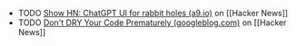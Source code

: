 - TODO [Show HN: ChatGPT UI for rabbit holes (a9.io)](https://news.ycombinator.com/item?id=40522844) on [[Hacker News]]
- TODO [Don't DRY Your Code Prematurely (googleblog.com)](https://news.ycombinator.com/item?id=40525064) on [[Hacker News]]